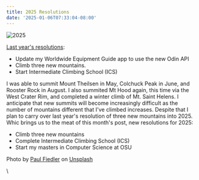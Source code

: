 ```yaml
---
title: 2025 Resolutions
date: '2025-01-06T07:33:04-08:00'
---
```

![2025](/img/blog/2025.jpg)

[Last year's resolutions](https://jjmtaylor.com/post/2024-resolutions/):

* Update my Worldwide Equipment Guide app to use the new Odin API
* Climb three new mountains.
* Start Intermediate Climbing School (ICS)

I was able to summit Mount Theilsen in May, Colchuck Peak in June, and Rooster Rock in August.  I also summited Mt Hood again, this time via the West Crater Rim, and completed a winter climb of Mt. Saint Helens.  I anticipate that new summits will become increasingly difficult as the number of mountains different that I've climbed increases.  Despite that I plan to carry over last year's resolution of three new mountains into 2025.  Whic brings us to the meat of this month's post, new resolutions for 2025:

* Climb three new mountains
* Complete Intermediate Climbing School (ICS)
* Start my masters in Computer Science at OSU



Photo by <a href="https://unsplash.com/@paulfiedler?utm_content=creditCopyText&utm_medium=referral&utm_source=unsplash">Paul Fiedler</a> on <a href="https://unsplash.com/photos/a-city-skyline-at-night-with-fireworks-in-the-sky-Pf92n7cIqOE?utm_content=creditCopyText&utm_medium=referral&utm_source=unsplash">Unsplash</a>

\
